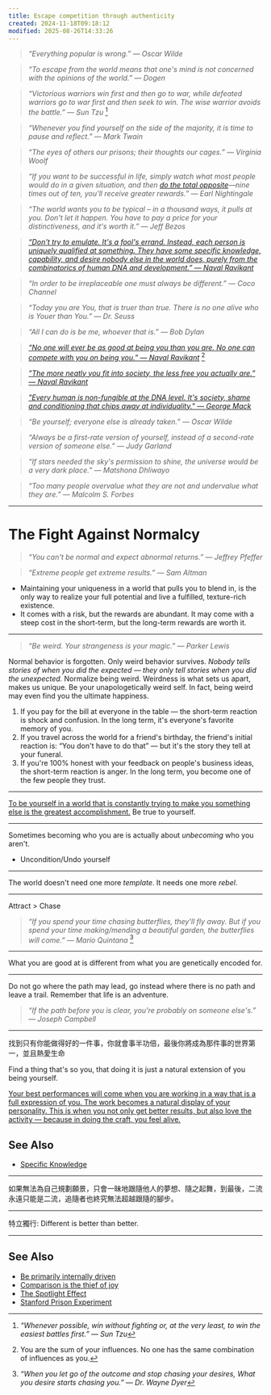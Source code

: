 ```yaml
---
title: Escape competition through authenticity
created: 2024-11-18T09:18:12
modified: 2025-08-26T14:33:26
---
```


> _“Everything popular is wrong.” — Oscar Wilde_

> _“To escape from the world means that one's mind is not concerned with the opinions of the world.” — Dogen_

> _“Victorious warriors win first and then go to war, while defeated warriors go to war first and then seek to win. The wise warrior avoids the battle.” — Sun Tzu_ [^1]

> _“Whenever you find yourself on the side of the majority, it is time to pause and reflect.” — Mark Twain_

> _“The eyes of others our prisons; their thoughts our cages.” — Virginia Woolf_

> _“If you want to be successful in life, simply watch what most people would do in a given situation, and then [do the total opposite](https://www.youtube.com/watch?v=1Y_6fZGSOQI)—nine times out of ten, you'll receive greater rewards.” — Earl Nightingale_

> _“The world wants you to be typical – in a thousand ways, it pulls at you. Don't let it happen. You have to pay a price for your distinctiveness, and it's worth it.” — Jeff Bezos_

> _[“Don't try to emulate. It's a fool's errand. Instead, each person is uniquely qualified at something. They have some specific knowledge, capability, and desire nobody else in the world does, purely from the combinatorics of human DNA and development.” — Naval Ravikant](https://nav.al/competition-authenticity)_

> _“In order to be irreplaceable one must always be different.” — Coco Channel_

> _“Today you are You, that is truer than true. There is no one alive who is Youer than You.” ― Dr. Seuss_

> _“All I can do is be me, whoever that is.” — Bob Dylan_

> _[“No one will ever be as good at being you than you are. No one can compete with you on being you.” — Naval Ravikant](https://x.com/naval/status/797865441783709696)_ [^2]

> _[”The more neatly you fit into society, the less free you actually are.” — Naval Ravikant](https://x.com/naval/status/1319054238362730496)_

> _["Every human is non-fungible at the DNA level. It's society, shame and conditioning that chips away at individuality." — George Mack](https://x.com/george__mack/status/1731285742410752077)_

> _“Be yourself; everyone else is already taken.” — Oscar Wilde_

> _“Always be a first-rate version of yourself, instead of a second-rate version of someone else.” — Judy Garland_

> _“If stars needed the sky's permission to shine, the universe would be a very dark place.” — Matshona Dhliwayo_

> _“Too many people overvalue what they are not and undervalue what they are.” — Malcolm S. Forbes_

---

# The Fight Against Normalcy

> _“You can't be normal and expect abnormal returns.” — Jeffrey Pfeffer_

> _“Extreme people get extreme results.” — Sam Altman_

* Maintaining your uniqueness in a world that pulls you to blend in, is the only way to realize your full potential and live a fulfilled, texture-rich existence.
* It comes with a risk, but the rewards are abundant. It may come with a steep cost in the short-term, but the long-term rewards are worth it.

---

> _“Be weird. Your strangeness is your magic.” — Parker Lewis_

Normal behavior is forgotten. Only weird behavior survives. _Nobody tells stories of when you did the expected — they only tell stories when you did the unexpected._ Normalize being weird. Weirdness is what sets us apart, makes us unique. Be your unapologetically weird self. In fact, being weird may even find you the ultimate happiness.

1. If you pay for the bill at everyone in the table — the short-term reaction is shock and confusion. In the long term, it's everyone's favorite memory of you.
2. If you travel across the world for a friend's birthday, the friend's initial reaction is: “You don't have to do that” — but it's the story they tell at your funeral.
3. If you're 100% honest with your feedback on people's business ideas, the short-term reaction is anger. In the long term, you become one of the few people they trust.

---

[To be yourself in a world that is constantly trying to make you something else is the greatest accomplishment.](https://www.goodreads.com/quotes/876-to-be-yourself-in-a-world-that-is-constantly-trying) Be true to yourself.

---

Sometimes becoming who you are is actually about _unbecoming_ who you aren't.

* Uncondition/Undo yourself

---

The world doesn't need one more _template_. It needs one more _rebel_.

---

Attract \> Chase

> _“If you spend your time chasing butterflies, they'll fly away. But if you spend your time making/mending a beautiful garden, the butterflies will come.” — Mario Quintana_ [^3]

---

What you are good at is different from what you are genetically encoded for.

---

Do not go where the path may lead, go instead where there is no path and leave a trail. Remember that life is an adventure.

> _“If the path before you is clear, you're probably on someone else's.” — Joseph Campbell_

---

找到只有你能做得好的一件事，你就會事半功倍，最後你將成為那件事的世界第一，並且熱愛生命

Find a thing that's so you, that doing it is just a natural extension of you being yourself.

[Your best performances will come when you are working in a way that is a full expression of you. The work becomes a natural display of your personality. This is when you not only get better results, but also love the activity — because in doing the craft, you feel alive.](https://jamesclear.com/3-2-1/january-30-2025)

## See Also

* [Specific Knowledge](Specific%20Knowledge.md)

---

如果無法為自己規劃願景，只會一昧地跟隨他人的夢想、隨之起舞，到最後，二流永遠只能是二流，追隨者也終究無法超越跟隨的腳步。

---

特立獨行: Different is better than better.

---

## See Also

* [Be primarily internally driven](be-primarily-internally-driven-with-intrinsic-motivation.md)
* [Comparison is the thief of joy](comparison-is-the-thief-of-joy.md)
* [The Spotlight Effect](The%20Spotlight%20Effect.md)
* [Stanford Prison Experiment](stanford-prison-experiment.md)

[^1]: _“Whenever possible, win without fighting or, at the very least, to win the easiest battles first.” — Sun Tzu_
[^2]: You are the sum of your influences. No one has the same combination of influences as you.
[^3]: _“When you let go of the outcome and stop chasing your desires, What you desire starts chasing you.” — Dr. Wayne Dyer_
